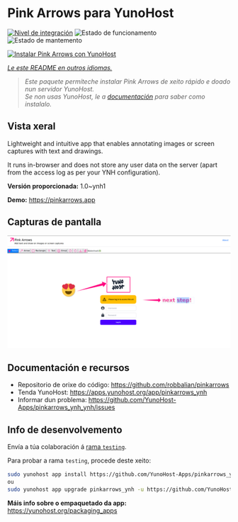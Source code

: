 <!--
NOTA: Este README foi creado automáticamente por <https://github.com/YunoHost/apps/tree/master/tools/readme_generator>
NON debe editarse manualmente.
-->

# Pink Arrows para YunoHost

[![Nivel de integración](https://dash.yunohost.org/integration/pinkarrows_ynh.svg)](https://dash.yunohost.org/appci/app/pinkarrows_ynh) ![Estado de funcionamento](https://ci-apps.yunohost.org/ci/badges/pinkarrows_ynh.status.svg) ![Estado de mantemento](https://ci-apps.yunohost.org/ci/badges/pinkarrows_ynh.maintain.svg)

[![Instalar Pink Arrows con YunoHost](https://install-app.yunohost.org/install-with-yunohost.svg)](https://install-app.yunohost.org/?app=pinkarrows_ynh)

*[Le este README en outros idiomas.](./ALL_README.md)*

> *Este paquete permíteche instalar Pink Arrows de xeito rápido e doado nun servidor YunoHost.*  
> *Se non usas YunoHost, le a [documentación](https://yunohost.org/install) para saber como instalalo.*

## Vista xeral

Lightweight and intuitive app that enables annotating images or screen captures with text and drawings.

It runs in-browser and does not store any user data on the server (apart from the access log as per your YNH configuration).


**Versión proporcionada:** 1.0~ynh1

**Demo:** <https://pinkarrows.app>

## Capturas de pantalla

![Captura de pantalla de Pink Arrows](./doc/screenshots/pinkarrows_ynh.png)

## Documentación e recursos

- Repositorio de orixe do código: <https://github.com/robbalian/pinkarrows>
- Tenda YunoHost: <https://apps.yunohost.org/app/pinkarrows_ynh>
- Informar dun problema: <https://github.com/YunoHost-Apps/pinkarrows_ynh_ynh/issues>

## Info de desenvolvemento

Envía a túa colaboración á [rama `testing`](https://github.com/YunoHost-Apps/pinkarrows_ynh_ynh/tree/testing).

Para probar a rama `testing`, procede deste xeito:

```bash
sudo yunohost app install https://github.com/YunoHost-Apps/pinkarrows_ynh_ynh/tree/testing --debug
ou
sudo yunohost app upgrade pinkarrows_ynh -u https://github.com/YunoHost-Apps/pinkarrows_ynh_ynh/tree/testing --debug
```

**Máis info sobre o empaquetado da app:** <https://yunohost.org/packaging_apps>
